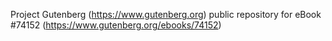 Project Gutenberg (https://www.gutenberg.org) public repository for eBook #74152 (https://www.gutenberg.org/ebooks/74152)
